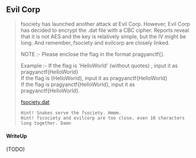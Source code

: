 ## Evil Corp 

> fsociety has launched another attack at Evil Corp. However, Evil Corp has decided to encrypt the .dat file with a CBC cipher. Reports reveal that it is not AES and the key is relatively simple, but the IV might be long. And remember, fsociety and evilcorp are closely linked.
> 
> NOTE :- Please enclose the flag in the format pragyanctf{<flag>}.
> 
> Example :- If the flag is 'HelloWorld' (without quotes) , input it as pragyanctf{HelloWorld} <br>
> If the flag is {HelloWorld}, input it as pragyanctf{HelloWorld} <br>
> If the flag is pragyanctf{HelloWorld}, input it as pragyanctf{HelloWorld}. 
>
> [fsociety.dat](./fsociety.dat)
>
> `Hint! Snakes serve the fsociety. Hmmm.` <br>
> `Hint! fscociety and evilcorp are too close, even 16 characters long together. Damn`

#### WriteUp

(TODO)